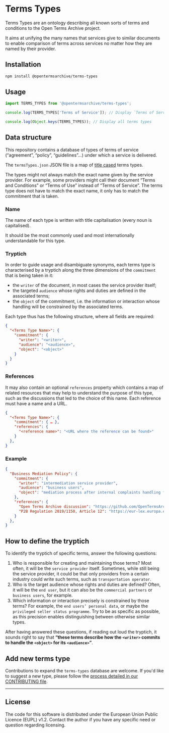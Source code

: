 # Terms Types

Terms Types are an ontology describing all known sorts of terms and conditions to the Open Terms Archive project.

It aims at unifying the many names that services give to similar documents to enable comparison of terms across services no matter how they are named by their provider.

## Installation

```bash
npm install @opentermsarchive/terms-types
```

## Usage

```js
import TERMS_TYPES from '@opentermsarchive/terms-types';

console.log(TERMS_TYPES['Terms of Service']); // Display `Terms of Service` details

console.log(Object.keys(TERMS_TYPES)); // Display all terms types
```

## Data structure

This repository contains a database of types of terms of service (“agreement”, “policy”, “guidelines”…) under which a service is delivered.

The `termsTypes.json` JSON file is a map of [title cased](https://en.wikipedia.org/wiki/Title_case) terms types.

The types might not always match the exact name given by the service provider. For example, some providers might call their document “Terms and Conditions” or “Terms of Use” instead of “Terms of Service”. The terms type does not have to match the exact name, it only has to match the commitment that is taken.

### Name

The name of each type is written with title capitalisation (every noun is capitalised).

It should be the most commonly used and most internationally understandable for this type.

### Tryptich

In order to guide usage and disambiguate synonyms, each terms type is characterised by a tryptich along the three dimensions of the `commitment` that is being taken in it:

- the `writer` of the document, in most cases the service provider itself;
- the targeted `audience` whose rights and duties are defined in the associated terms;
- the `object` of the commitment, i.e. the information or interaction whose handling will be constrained by the associated terms.

Each type thus has the following structure, where all fields are required:

```json
{
  "<Terms Type Name>": {
    "commitment": {
      "writer": "<writer>",
      "audience": "<audience>",
      "object": "<object>"
    }
  }
}
```

### References

It may also contain an optional `references` property which contains a map of related resources that may help to understand the purpose of this type, such as the discussions that led to the choice of this name. Each reference must have a name and a URL.

```json
{
  "<Terms Type Name>": {
    "commitment": { … },
    "references": {
      "<reference name>": "<URL where the reference can be found>"
    }
  },
}
```

### Example

```json
{
  "Business Mediation Policy": {
    "commitment": {
      "writer": "intermediation service provider",
      "audience": "business users",
      "object": "mediation process after internal complaints handling failed"
    },
    "references": {
      "Open Terms Archive discussion": "https://github.com/OpenTermsArchive/engine/discussions/933",
      "P2B Regulation 2019/1150, Article 12": "https://eur-lex.europa.eu/eli/reg/2019/1150/oj#d1e1148-57-1"
    }
  },
}
```

## How to define the tryptich

To identify the tryptich of specific terms, answer the following questions:

1. Who is responsible for creating and maintaining those terms? Most often, it will be the `service provider` itself. Sometimes, while still being the service provider, it could be that only providers from a certain industry could write such terms, such as `transportation operator`.
2. Who is the target audience whose rights and duties are defined? Often, it will be the `end user`, but it can also be the `commercial partners` or `business users`, for example.
3. Which information or interaction precisely is constrained by those terms? For example, the `end users’ personal data`, or maybe the `privileged seller status programme`. Try to be as specific as possible, as this precision enables distinguishing between otherwise similar types.

After having answered these questions, if reading out loud the tryptich, it sounds right to say that **“these terms describe how the `<writer>` commits to handle the `<object>` for its `<audience>`”**.

## Add new terms type

Contributions to expand the `terms-types` database are welcome. If you'd like to suggest a new type, please follow the [process detailed in our CONTRIBUTING file](CONTRIBUTING.md).

---

## License

The code for this software is distributed under the European Union Public Licence (EUPL) v1.2.
Contact the author if you have any specific need or question regarding licensing.
